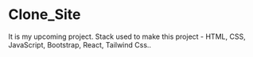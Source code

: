 # Clone_Site
It is my upcoming project.
Stack used to make this project - HTML, CSS, JavaScript, Bootstrap, React, Tailwind Css..
